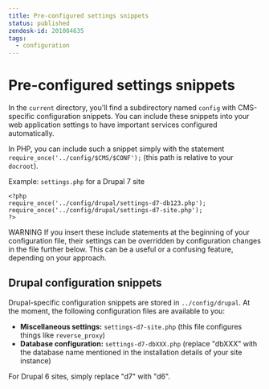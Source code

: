 ```yaml
---
title: Pre-configured settings snippets
status: published
zendesk-id: 201084635
tags:
  - configuration
---
```


# Pre-configured settings snippets

In the `current` directory, you'll find a subdirectory named `config` with
CMS-specific configuration snippets. You can include these snippets into your
web application settings to have important services configured automatically.

In PHP, you can include such a snippet simply with the statement
`require_once('../config/$CMS/$CONF');` (this path is relative to your
`docroot`).

Example: `settings.php` for a Drupal 7 site

    <?php
    require_once('../config/drupal/settings-d7-db123.php');
    require_once('../config/drupal/settings-d7-site.php');
    ?>

<span class="label warning">WARNING</span> If you insert these include
statements at the beginning of your configuration file, their settings can be
overridden by configuration changes in the file further below. This can be a
useful or a confusing feature, depending on your approach.

## Drupal configuration snippets

Drupal-specific configuration snippets are stored in `../config/drupal`. At the
moment, the following configuration files are available to you:

* **Miscellaneous settings:** `settings-d7-site.php` (this file configures
  things like `reverse_proxy`)
* **Database configuration:** `settings-d7-dbXXX.php` (replace "dbXXX" with the
  database name mentioned in the installation details of your site instance)

For Drupal 6 sites, simply replace "d7" with "d6".
